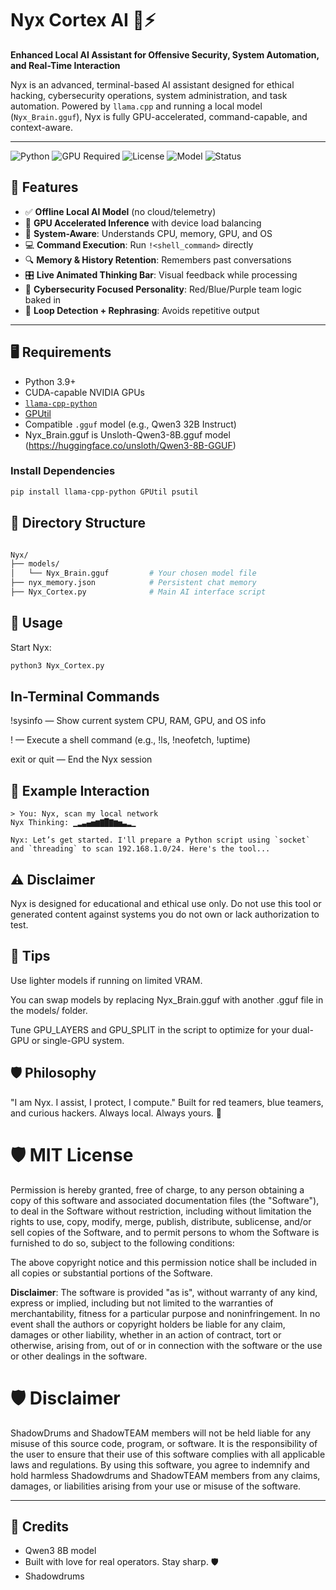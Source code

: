# Nyx Cortex AI 🧠⚡  
**Enhanced Local AI Assistant for Offensive Security, System Automation, and Real-Time Interaction**

Nyx is an advanced, terminal-based AI assistant designed for ethical hacking, cybersecurity operations, system administration, and task automation. Powered by `llama.cpp` and running a local model (`Nyx_Brain.gguf`), Nyx is fully GPU-accelerated, command-capable, and context-aware.

---
![Python](https://img.shields.io/badge/python-3.10%2B-blue)
![GPU Required](https://img.shields.io/badge/GPU-NVIDIA_Required-green)
![License](https://img.shields.io/badge/license-MIT-brightgreen)
![Model](https://img.shields.io/badge/model-GGUF_Compatible-yellow)
![Status](https://img.shields.io/badge/status-Offline_AI-orange)


## 🔧 Features

- ✅ **Offline Local AI Model** (no cloud/telemetry)
- 🚀 **GPU Accelerated Inference** with device load balancing
- 🧠 **System-Aware**: Understands CPU, memory, GPU, and OS
- 💻 **Command Execution**: Run `!<shell_command>` directly
- 🔍 **Memory & History Retention**: Remembers past conversations
- 🎛️ **Live Animated Thinking Bar**: Visual feedback while processing
- 🔐 **Cybersecurity Focused Personality**: Red/Blue/Purple team logic baked in
- 🧵 **Loop Detection + Rephrasing**: Avoids repetitive output

---

## 🖥️ Requirements

- Python 3.9+
- CUDA-capable NVIDIA GPUs
- [`llama-cpp-python`](https://github.com/abetlen/llama-cpp-python)
- [GPUtil](https://pypi.org/project/GPUtil/)
- Compatible `.gguf` model (e.g., Qwen3 32B Instruct)
- Nyx_Brain.gguf is Unsloth-Qwen3-8B.gguf model (https://huggingface.co/unsloth/Qwen3-8B-GGUF)

### Install Dependencies

```bash
pip install llama-cpp-python GPUtil psutil
```
## 📁 Directory Structure
```bash

Nyx/
├── models/
│   └── Nyx_Brain.gguf         # Your chosen model file
├── nyx_memory.json            # Persistent chat memory
├── Nyx_Cortex.py              # Main AI interface script
```
## 🚀 Usage
Start Nyx:

```bash
python3 Nyx_Cortex.py
```
## In-Terminal Commands
!sysinfo — Show current system CPU, RAM, GPU, and OS info

!<command> — Execute a shell command (e.g., !ls, !neofetch, !uptime)

exit or quit — End the Nyx session

## 💬 Example Interaction
```vbnet
> You: Nyx, scan my local network
Nyx Thinking: ▁▂▃▄▅▆▇█▇▆▅▃▂▁

Nyx: Let’s get started. I'll prepare a Python script using `socket` and `threading` to scan 192.168.1.0/24. Here's the tool...
```
## ⚠️ Disclaimer
Nyx is designed for educational and ethical use only. Do not use this tool or generated content against systems you do not own or lack authorization to test.
## 🧠 Tips
Use lighter models if running on limited VRAM.

You can swap models by replacing Nyx_Brain.gguf with another .gguf file in the models/ folder.

Tune GPU_LAYERS and GPU_SPLIT in the script to optimize for your dual-GPU or single-GPU system.

## 🛡️ Philosophy
"I am Nyx. I assist, I protect, I compute."
Built for red teamers, blue teamers, and curious hackers.
Always local. Always yours. 🖤

# 🛡️ MIT License

Permission is hereby granted, free of charge, to any person obtaining a copy of this software and associated documentation files (the "Software"), to deal in the Software without restriction, including without limitation the rights to use, copy, modify, merge, publish, distribute, sublicense, and/or sell copies of the Software, and to permit persons to whom the Software is furnished to do so, subject to the following conditions:

The above copyright notice and this permission notice shall be included in all copies or substantial portions of the Software.

**Disclaimer**: The software is provided "as is", without warranty of any kind, express or implied, including but not limited to the warranties of merchantability, fitness for a particular purpose and noninfringement. In no event shall the authors or copyright holders be liable for any claim, damages or other liability, whether in an action of contract, tort or otherwise, arising from, out of or in connection with the software or the use or other dealings in the software.

# 🛡️ Disclaimer

ShadowDrums and ShadowTEAM members will not be held liable for any misuse of this source code, program, or software. It is the responsibility of the user to ensure that their use of this software complies with all applicable laws and regulations. By using this software, you agree to indemnify and hold harmless Shadowdrums and ShadowTEAM members from any claims, damages, or liabilities arising from your use or misuse of the software.

---

## 🤝 Credits
- Qwen3 8B model
- Built with love for real operators. Stay sharp. 🛡️
- Shadowdrums
